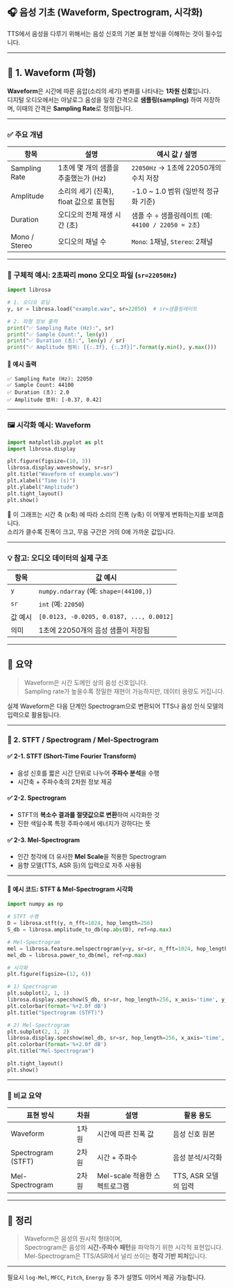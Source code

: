 ## 🎧 음성 기초 (Waveform, Spectrogram, 시각화)

TTS에서 음성을 다루기 위해서는 음성 신호의 기본 표현 방식을 이해하는 것이 필수입니다.


---

## 📌 1. Waveform (파형)

**Waveform**은 시간에 따른 음압(소리의 세기) 변화를 나타내는 **1차원 신호**입니다.  
디지털 오디오에서는 아날로그 음성을 일정 간격으로 **샘플링(sampling)** 하여 저장하며, 이때의 간격은 **Sampling Rate**로 정의됩니다.

---

### ✅ 주요 개념

| 항목            | 설명                                                   | 예시 값 / 설명                         |
|-----------------|--------------------------------------------------------|----------------------------------------|
| Sampling Rate   | 1초에 몇 개의 샘플을 추출했는가 (Hz)                   | `22050Hz` → 1초에 22050개의 수치 저장 |
| Amplitude       | 소리의 세기 (진폭), float 값으로 표현됨                | -1.0 ~ 1.0 범위 (일반적 정규화 기준)   |
| Duration        | 오디오의 전체 재생 시간 (초)                           | 샘플 수 ÷ 샘플링레이트 (예: `44100 / 22050 = 2초`) |
| Mono / Stereo   | 오디오의 채널 수                                       | `Mono`: 1채널, `Stereo`: 2채널        |

---

### 🎯 구체적 예시: 2초짜리 mono 오디오 파일 (`sr=22050Hz`)

```python
import librosa

# 1. 오디오 로딩
y, sr = librosa.load("example.wav", sr=22050)  # sr=샘플링레이트

# 2. 파형 정보 출력
print("✅ Sampling Rate (Hz):", sr)
print("✅ Sample Count:", len(y))
print("✅ Duration (초):", len(y) / sr)
print("✅ Amplitude 범위: [{:.3f}, {:.3f}]".format(y.min(), y.max()))
```

#### 🔎 예시 출력
```
✅ Sampling Rate (Hz): 22050
✅ Sample Count: 44100
✅ Duration (초): 2.0
✅ Amplitude 범위: [-0.37, 0.42]
```

---

### 🖼️ 시각화 예시: Waveform

```python
import matplotlib.pyplot as plt
import librosa.display

plt.figure(figsize=(10, 3))
librosa.display.waveshow(y, sr=sr)
plt.title("Waveform of example.wav")
plt.xlabel("Time (s)")
plt.ylabel("Amplitude")
plt.tight_layout()
plt.show()
```

📌 이 그래프는 시간 축 (x축) 에 따라 소리의 진폭 (y축) 이 어떻게 변화하는지를 보여줍니다.  
소리가 클수록 진폭이 크고, 무음 구간은 거의 0에 가까운 값입니다.

---

### 💡 참고: 오디오 데이터의 실제 구조

| 항목          | 값 예시                             |
|---------------|--------------------------------------|
| `y`           | `numpy.ndarray` (예: `shape=(44100,)`) |
| `sr`          | `int` (예: `22050`)                  |
| 값 예시       | `[0.0123, -0.0205, 0.0187, ..., 0.0012]` |
| 의미          | 1초에 22050개의 음성 샘플이 저장됨    |

---

## 🧠 요약

> Waveform은 시간 도메인 상의 음성 신호입니다.  
> Sampling rate가 높을수록 정밀한 재현이 가능하지만, 데이터 용량도 커집니다.

실제 Waveform은 다음 단계인 Spectrogram으로 변환되어 TTS나 음성 인식 모델의 입력으로 활용됩니다.


---

### 📌 2. STFT / Spectrogram / Mel-Spectrogram

#### ✅ 2-1. STFT (Short-Time Fourier Transform)

- 음성 신호를 짧은 시간 단위로 나누어 **주파수 분석**을 수행
- 시간축 + 주파수축의 2차원 정보 제공

#### ✅ 2-2. Spectrogram

- STFT의 **복소수 결과를 절댓값으로 변환**하여 시각화한 것
- 진한 색일수록 특정 주파수에서 에너지가 강하다는 뜻

#### ✅ 2-3. Mel-Spectrogram

- 인간 청각에 더 유사한 **Mel Scale**을 적용한 Spectrogram
- 음향 모델(TTS, ASR 등)의 입력으로 자주 사용됨

---

#### 🎯 예시 코드: STFT & Mel-Spectrogram 시각화

```python
import numpy as np

# STFT 수행
D = librosa.stft(y, n_fft=1024, hop_length=256)
S_db = librosa.amplitude_to_db(np.abs(D), ref=np.max)

# Mel-Spectrogram
mel = librosa.feature.melspectrogram(y=y, sr=sr, n_fft=1024, hop_length=256, n_mels=80)
mel_db = librosa.power_to_db(mel, ref=np.max)

# 시각화
plt.figure(figsize=(12, 6))

# 1) Spectrogram
plt.subplot(2, 1, 1)
librosa.display.specshow(S_db, sr=sr, hop_length=256, x_axis='time', y_axis='hz')
plt.colorbar(format='%+2.0f dB')
plt.title("Spectrogram (STFT)")

# 2) Mel-Spectrogram
plt.subplot(2, 1, 2)
librosa.display.specshow(mel_db, sr=sr, hop_length=256, x_axis='time', y_axis='mel')
plt.colorbar(format='%+2.0f dB')
plt.title("Mel-Spectrogram")

plt.tight_layout()
plt.show()
```

---

### 📌 비교 요약

| 표현 방식           | 차원      | 설명                                                  | 활용 용도                 |
|--------------------|-----------|-------------------------------------------------------|---------------------------|
| Waveform           | 1차원     | 시간에 따른 진폭 값                                   | 음성 신호 원본           |
| Spectrogram (STFT) | 2차원     | 시간 + 주파수                                          | 음성 분석/시각화         |
| Mel-Spectrogram    | 2차원     | Mel-scale 적용한 스펙트로그램                         | TTS, ASR 모델의 입력      |

---

## 🧠 정리

> Waveform은 음성의 원시적 형태이며,  
> Spectrogram은 음성의 **시간-주파수 패턴**을 파악하기 위한 시각적 표현입니다.  
> Mel-Spectrogram은 TTS/ASR에서 널리 쓰이는 **청각 기반 피처**입니다.

---

필요시 `log-Mel`, `MFCC`, `Pitch`, `Energy` 등 추가 설명도 이어서 제공 가능합니다.
